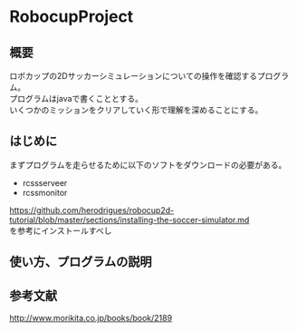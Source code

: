 # RobocupProject
## 概要
ロボカップの2Dサッカーシミュレーションについての操作を確認するプログラム。  
プログラムはjavaで書くこととする。  
いくつかのミッションをクリアしていく形で理解を深めることにする。  

## はじめに
まずプログラムを走らせるために以下のソフトをダウンロードの必要がある。  

- rcssserveer
- rcssmonitor

https://github.com/herodrigues/robocup2d-tutorial/blob/master/sections/installing-the-soccer-simulator.md  
を参考にインストールすべし

## 使い方、プログラムの説明


## 参考文献
http://www.morikita.co.jp/books/book/2189
